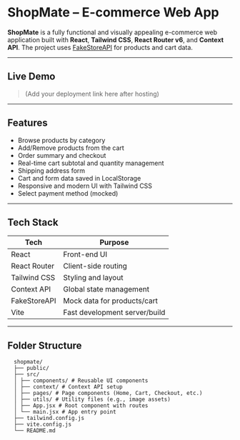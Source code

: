 # ShopMate – E-commerce Web App

**ShopMate** is a fully functional and visually appealing e-commerce web application built with **React**, **Tailwind CSS**, **React Router v6**, and **Context API**. The project uses [FakeStoreAPI](https://fakestoreapi.com/) for products and cart data.

---

## Live Demo

> (Add your deployment link here after hosting)

---

## Features

- Browse products by category
- Add/Remove products from the cart
- Order summary and checkout
- Real-time cart subtotal and quantity management
- Shipping address form
- Cart and form data saved in LocalStorage
- Responsive and modern UI with Tailwind CSS
- Select payment method (mocked)

---

## Tech Stack

| Tech         | Purpose                       |
|--------------|-------------------------------|
| React        | Front-end UI                  |
| React Router | Client-side routing           |
| Tailwind CSS | Styling and layout            |
| Context API  | Global state management       |
| FakeStoreAPI | Mock data for products/cart   |
| Vite         | Fast development server/build |

---

## Folder Structure

      shopmate/
      ├── public/
      ├── src/
      │ ├── components/ # Reusable UI components
      │ ├── context/ # Context API setup
      │ ├── pages/ # Page components (Home, Cart, Checkout, etc.)
      │ ├── utils/ # Utility files (e.g., image assets)
      │ ├── App.jsx # Root component with routes
      │ └── main.jsx # App entry point
      ├── tailwind.config.js
      ├── vite.config.js
      └── README.md
